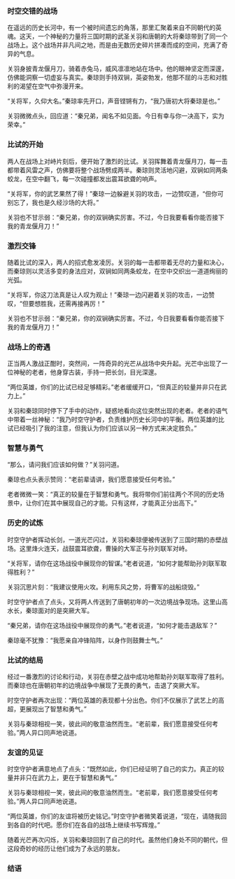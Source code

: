 ### 时空交错的战场

在遥远的历史长河中，有一个被时间遗忘的角落，那里汇聚着来自不同朝代的英魂。这天，一个神秘的力量将三国时期的武圣关羽和唐朝的大将秦琼带到了同一个战场上。这个战场并非凡间之地，而是由无数历史碎片拼凑而成的空间，充满了奇异的气息。

关羽身披青龙偃月刀，骑着赤兔马，威风凛凛地站在场中。他的眼神坚定而深邃，仿佛能洞察一切虚妄与真实。秦琼则手持双锏，英姿勃发，他那不屈的斗志和对胜利的渴望在空气中弥漫开来。

“关将军，久仰大名。”秦琼率先开口，声音铿锵有力，“我乃唐初大将秦琼是也。”

关羽微微点头，回应道：“秦兄弟，闻名不如见面。今日有幸与你一决高下，实为荣幸。”

### 比试的开始

两人在战场上对峙片刻后，便开始了激烈的比试。关羽挥舞着青龙偃月刀，每一击都带着风雷之声，仿佛要将整个战场劈成两半。秦琼则灵活地闪避，双锏如同两条蛟龙，在空中翻飞，每一次碰撞都发出震耳欲聋的响声。

“关将军，你的武艺果然了得！”秦琼一边躲避关羽的攻击，一边赞叹道，“但你可别忘了，我也是久经沙场的大将。”

关羽也不甘示弱：“秦兄弟，你的双锏确实厉害。不过，今日我要看看你能否接下我的青龙偃月刀！”

### 激烈交锋

随着比试的深入，两人的招式愈发凌厉。关羽的每一击都带着无尽的力量和决心，而秦琼则以灵活多变的身法应对，双锏如同两条蛟龙，在空中交织出一道道绚丽的光弧。

“关将军，你这刀法真是让人叹为观止！”秦琼一边闪避着关羽的攻击，一边赞叹，“但要想胜我，还需再接再厉！”

关羽也不甘示弱：“秦兄弟，你的双锏确实厉害。不过，今日我要看看你能否接下我的青龙偃月刀！”

### 战场上的奇遇

正当两人激战正酣时，突然间，一阵奇异的光芒从战场中央升起。光芒中出现了一位神秘的老者，他身穿古装，手持一把长剑，目光深邃。

“两位英雄，你们的比试已经足够精彩。”老者缓缓开口，“但真正的较量并非只在武力上。”

关羽和秦琼同时停下了手中的动作，疑惑地看向这位突然出现的老者。老者的语气中带着一丝神秘：“我乃时空守护者，负责维护历史长河中的平衡。两位英雄的比试已经吸引了我的注意，但我认为你们应该以另一种方式来决定胜负。”

### 智慧与勇气

“那么，请问我们应该如何做？”关羽问道。

秦琼也点头表示赞同：“老前辈请讲，我们愿意接受任何考验。”

老者微微一笑：“真正的较量在于智慧和勇气。我将带你们前往两个不同的历史场景中，让你们在其中展现自己的才能。只有这样，才能真正分出高下。”

### 历史的试炼

时空守护者挥动长剑，一道光芒闪过，关羽和秦琼便被传送到了三国时期的赤壁战场。这里烽火连天，战鼓震耳欲聋，曹操的大军正与孙刘联军对峙。

“关将军，请你在这场战役中展现你的智谋。”老者说道，“如何才能帮助孙刘联军取得胜利？”

关羽沉思片刻：“我建议使用火攻。利用东风之势，将曹军的战船烧毁。”

时空守护者点了点头，又将两人传送到了唐朝初年的一次边境战争现场。这里山高水长，秦琼面对的是突厥大军。

“秦兄弟，请你在这场战役中展现你的勇气。”老者说道，“如何才能击退敌军？”

秦琼毫不犹豫：“我愿亲自冲锋陷阵，以身作则鼓舞士气。”

### 比试的结局

经过一番激烈的讨论和行动，关羽在赤壁之战中成功地帮助孙刘联军取得了胜利。而秦琼也在唐朝初年的边境战争中展现了无畏的勇气，击退了突厥大军。

时空守护者再次出现：“两位英雄的表现都十分出色。你们不仅展示了武艺上的高超，更展现出了智慧和勇气。”

关羽与秦琼相视一笑，彼此间的敬意油然而生。“老前辈，我们愿意接受任何考验。”两人异口同声地说道。

### 友谊的见证

时空守护者满意地点了点头：“既然如此，你们已经证明了自己的实力。真正的较量并非只在武力上，更在于智慧和勇气。”

关羽与秦琼相视一笑，彼此间的敬意油然而生。“老前辈，我们愿意接受任何考验。”两人异口同声地说道。

“两位英雄，你们的友谊将被历史铭记。”时空守护者微笑着说道，“现在，请随我回到各自的时代吧。愿你们在各自的战场上继续书写辉煌。”

随着光芒再次闪烁，关羽和秦琼回到了自己的时代。虽然他们身处不同的朝代，但这段奇妙的经历让他们成为了永远的朋友。

### 结语